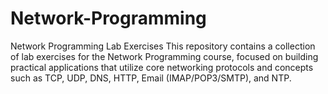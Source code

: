 # Network-Programming
Network Programming Lab Exercises 
This repository contains a collection of lab exercises for the Network Programming course, focused on building practical applications that utilize core networking protocols and concepts such as TCP, UDP, DNS, HTTP, Email (IMAP/POP3/SMTP), and NTP.
